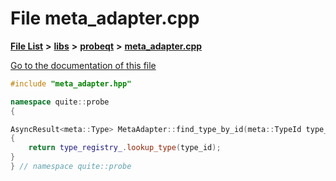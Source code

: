 

# File meta\_adapter.cpp

[**File List**](files.md) **>** [**libs**](dir_6719ab1f1f7655efc2fa43f7eb574fd1.md) **>** [**probeqt**](dir_22ab9f3959c1273824a5221c73ee839d.md) **>** [**meta\_adapter.cpp**](meta__adapter_8cpp.md)

[Go to the documentation of this file](meta__adapter_8cpp.md)


```C++
#include "meta_adapter.hpp"

namespace quite::probe
{

AsyncResult<meta::Type> MetaAdapter::find_type_by_id(meta::TypeId type_id)
{
    return type_registry_.lookup_type(type_id);
}
} // namespace quite::probe
```


